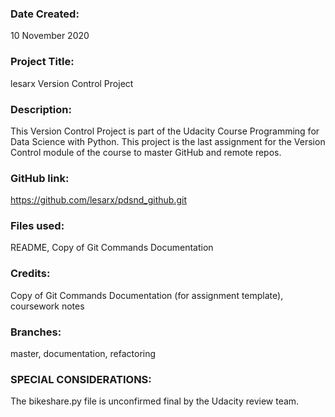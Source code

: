 
### Date Created:
10 November 2020


### Project Title:
lesarx Version Control Project

### Description:
This Version Control Project is part of the Udacity Course Programming for Data Science with Python. This project is the last assignment for the Version Control module of the course to master GitHub and remote repos.

### GitHub link:
https://github.com/lesarx/pdsnd_github.git

### Files used:
README, Copy of Git Commands Documentation

### Credits:
Copy of Git Commands Documentation (for assignment template), coursework notes


### Branches:
master, documentation, refactoring


### SPECIAL CONSIDERATIONS:
The bikeshare.py file is unconfirmed final by the Udacity review team.
